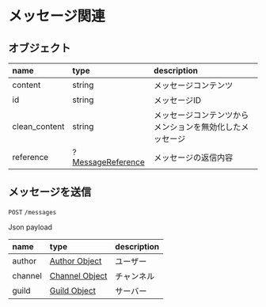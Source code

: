 # メッセージ関連

## オブジェクト

| name          | type   | description |
| :---          | :---   | :---        |
| content       | string | メッセージコンテンツ |
| id            | string | メッセージID |
| clean_content | string | メッセージコンテンツからメンションを無効化したメッセージ |
| reference     | ?[MessageReference](/docs/v2/messages#返信オブジェクト) | メッセージの返信内容 |

## メッセージを送信

`POST` `/messages`

Json payload

| name    | type                                          | description |
| :---    | :---                                          | :---        |
| author  | [Author Object](/docs/v2/users#オブジェクト)    | ユーザー      |
| channel | [Channel Object](/docs/v2/channel#オブジェクト) | チャンネル    |
| guild   | [Guild Object](/docs/v2/guild/#オブジェクト)    | サーバー      |
